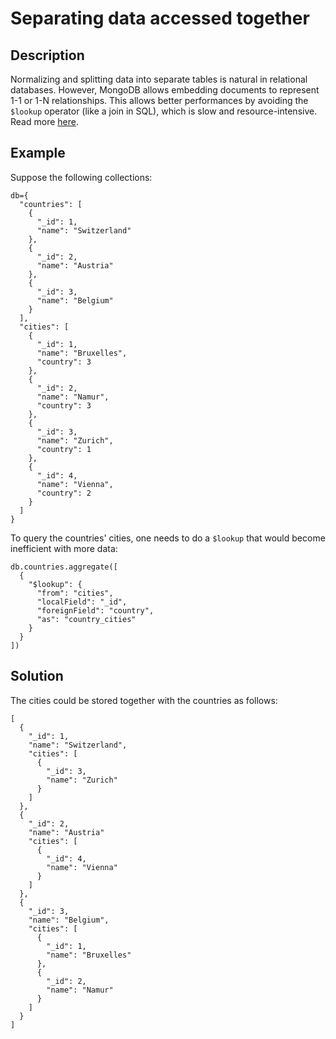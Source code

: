 # Separating data accessed together

## Description

Normalizing and splitting data into separate tables is natural in relational databases. 
However, MongoDB allows embedding documents to represent 1-1 or 1-N relationships. 
This allows better performances by avoiding the `$lookup` operator (like a join in SQL), which is slow and resource-intensive. 
Read more [here](https://www.mongodb.com/developer/article/schema-design-anti-pattern-separating-data/).

## Example

<p>Suppose the following collections:</p>
<pre><code>db={
  "countries": [
    {
      "_id": 1,
      "name": "Switzerland"
    },
    {
      "_id": 2,
      "name": "Austria"
    },
    {
      "_id": 3,
      "name": "Belgium"
    }
  ],
  "cities": [
    {
      "_id": 1,
      "name": "Bruxelles",
      "country": 3
    },
    {
      "_id": 2,
      "name": "Namur",
      "country": 3
    },
    {
      "_id": 3,
      "name": "Zurich",
      "country": 1
    },
    {
      "_id": 4,
      "name": "Vienna",
      "country": 2
    }
  ]
}</code></pre>

<p>To query the countries' cities, one needs to do a <code>$lookup</code> that would become inefficient with more data:</p>

<pre><code>db.countries.aggregate([
  {
    "$lookup": {
      "from": "cities",
      "localField": "_id",
      "foreignField": "country",
      "as": "country_cities"
    }
  }
])</code></pre>

## Solution

The cities could be stored together with the countries as follows:
<pre><code>[
  {
    "_id": 1,
    "name": "Switzerland",
    "cities": [
      {
        "_id": 3,
        "name": "Zurich"
      }
    ]
  },
  {
    "_id": 2,
    "name": "Austria"
    "cities": [
      {
        "_id": 4,
        "name": "Vienna"
      }
    ]
  },
  {
    "_id": 3,
    "name": "Belgium",
    "cities": [
      {
        "_id": 1,
        "name": "Bruxelles"
      },
      {
        "_id": 2,
        "name": "Namur"
      }
    ]
  }
]</code></pre>